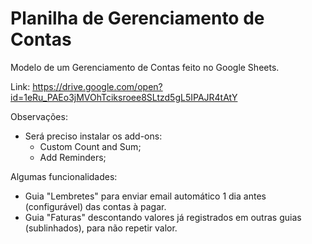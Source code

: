 # Planilha de Gerenciamento de Contas
Modelo de um Gerenciamento de Contas feito no Google Sheets.

Link: https://drive.google.com/open?id=1eRu_PAEo3jMVOhTciksroee8SLtzd5gL5IPAJR4tAtY

Observações:
 - Será preciso instalar os add-ons:
    - Custom Count and Sum;
    - Add Reminders;

Algumas funcionalidades:
- Guia "Lembretes" para enviar email automático 1 dia antes (configurável) das contas à pagar.
- Guia "Faturas" descontando valores já registrados em outras guias (sublinhados), para não repetir valor.





